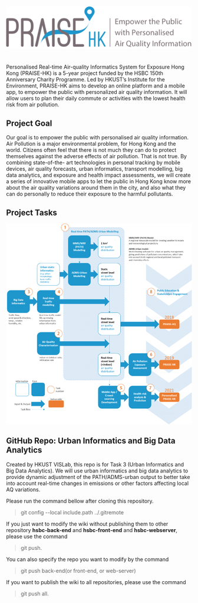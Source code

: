 ![logo](https://github.com/HKUST-VISLab/hsbc-wiki/blob/master/imgs/praise_201703_tagline-1024x230.png?raw=true
)


#
Personalised Real-time Air-quality Informatics System for Exposure Hong Kong (PRAISE-HK) is a 5-year project funded by the HSBC 150th Anniversary Charity Programme. Led by HKUST’s Institute for the Environment, PRAISE-HK aims to develop an online platform and a mobile app, to empower the public with personalized air quality information. It will allow users to plan their daily commute or activities with the lowest health risk from air pollution.

## Project Goal
Our goal is to empower the public with personalised air quality information. Air Pollution is a major environmental problem, for Hong Kong and the world. Citizens often feel that there is not much they can do to protect themselves against the adverse effects of air pollution. That is not true. By combining state-of-the- art technologies in personal tracking by mobile devices, air quality forecasts, urban informatics, transport modelling, big data analytics, and exposure and health impact assessments, we will create a series of innovative mobile apps to let the public in Hong Kong know more about the air quality variations around them in the city, and also what they can do personally to reduce their exposure to the harmful pollutants.

## Project Tasks  
![logo](
https://github.com/HKUST-VISLab/hsbc-wiki/blob/master/imgs/schematics-949x1024.png?raw=true
)

## GitHub Repo: Urban Informatics and Big Data Analytics

Created by HKUST VISLab, this repo is for Task 3 (Urban Informatics and Big Data Analytics). We will use urban informatics and big data analytics to provide dynamic adjustment of the PATH/ADMS-urban output to better take into account real-time changes in emissions or other factors affecting local AQ variations. 

Please run the command bellow after cloning this repository.

> git config --local include.path ../.gitremote

If you just want to modify the wiki without publishing them to other repository **hsbc-back-end** and **hsbc-front-end** and **hsbc-webserver**, please use the command 
> git push.

You can also specify the repo you want to modify by the command
> git push back-end(or front-end, or web-server)

If you want to publish the wiki to all repositories, please use the command 
> git push all.